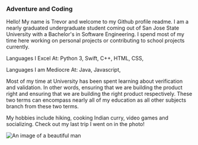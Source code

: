 ### Adventure and Coding

Hello! My name is Trevor and welcome to my Github profile readme. I am a nearly graduated undergraduate student coming out of San Jose State University with a Bachelor's in Software Engineering. I spend most of my time here working on personal projects or contributing to school projects currently.

Languages I Excel At:
Python 3,
Swift,
C++,
HTML,
CSS,

Languages I am Mediocre At:
Java,
Javascript,

Most of my time at University has been spent learning about verification and validation. In other words, ensuring that we are building the product right and ensuring that we are building the right product respectively. These two terms can encompass nearly all of my education as all other subjects branch from these two terms.

My hobbies include hiking, cooking Indian curry, video games and socializing. Check out my last trip I went on in the photo!

![An image of a beautiful man](IMG_20200809_092034.jpg)
